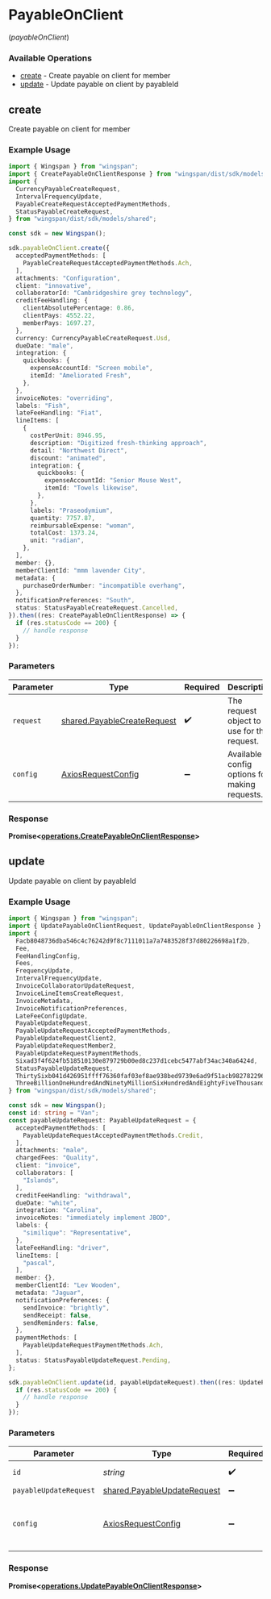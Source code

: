 # PayableOnClient
(*payableOnClient*)

### Available Operations

* [create](#create) - Create payable on client for member
* [update](#update) - Update payable on client by payableId

## create

Create payable on client for member

### Example Usage

```typescript
import { Wingspan } from "wingspan";
import { CreatePayableOnClientResponse } from "wingspan/dist/sdk/models/operations";
import {
  CurrencyPayableCreateRequest,
  IntervalFrequencyUpdate,
  PayableCreateRequestAcceptedPaymentMethods,
  StatusPayableCreateRequest,
} from "wingspan/dist/sdk/models/shared";

const sdk = new Wingspan();

sdk.payableOnClient.create({
  acceptedPaymentMethods: [
    PayableCreateRequestAcceptedPaymentMethods.Ach,
  ],
  attachments: "Configuration",
  client: "innovative",
  collaboratorId: "Cambridgeshire grey technology",
  creditFeeHandling: {
    clientAbsolutePercentage: 0.86,
    clientPays: 4552.22,
    memberPays: 1697.27,
  },
  currency: CurrencyPayableCreateRequest.Usd,
  dueDate: "male",
  integration: {
    quickbooks: {
      expenseAccountId: "Screen mobile",
      itemId: "Ameliorated Fresh",
    },
  },
  invoiceNotes: "overriding",
  labels: "Fish",
  lateFeeHandling: "Fiat",
  lineItems: [
    {
      costPerUnit: 8946.95,
      description: "Digitized fresh-thinking approach",
      detail: "Northwest Direct",
      discount: "animated",
      integration: {
        quickbooks: {
          expenseAccountId: "Senior Mouse West",
          itemId: "Towels likewise",
        },
      },
      labels: "Praseodymium",
      quantity: 7757.87,
      reimbursableExpense: "woman",
      totalCost: 1373.24,
      unit: "radian",
    },
  ],
  member: {},
  memberClientId: "mmm lavender City",
  metadata: {
    purchaseOrderNumber: "incompatible overhang",
  },
  notificationPreferences: "South",
  status: StatusPayableCreateRequest.Cancelled,
}).then((res: CreatePayableOnClientResponse) => {
  if (res.statusCode == 200) {
    // handle response
  }
});
```

### Parameters

| Parameter                                                                  | Type                                                                       | Required                                                                   | Description                                                                |
| -------------------------------------------------------------------------- | -------------------------------------------------------------------------- | -------------------------------------------------------------------------- | -------------------------------------------------------------------------- |
| `request`                                                                  | [shared.PayableCreateRequest](../../models/shared/payablecreaterequest.md) | :heavy_check_mark:                                                         | The request object to use for the request.                                 |
| `config`                                                                   | [AxiosRequestConfig](https://axios-http.com/docs/req_config)               | :heavy_minus_sign:                                                         | Available config options for making requests.                              |


### Response

**Promise<[operations.CreatePayableOnClientResponse](../../models/operations/createpayableonclientresponse.md)>**


## update

Update payable on client by payableId

### Example Usage

```typescript
import { Wingspan } from "wingspan";
import { UpdatePayableOnClientRequest, UpdatePayableOnClientResponse } from "wingspan/dist/sdk/models/operations";
import {
  Facb8048736dba546c4c76242d9f8c7111011a7a7483528f37d80226698a1f2b,
  Fee,
  FeeHandlingConfig,
  Fees,
  FrequencyUpdate,
  IntervalFrequencyUpdate,
  InvoiceCollaboratorUpdateRequest,
  InvoiceLineItemsCreateRequest,
  InvoiceMetadata,
  InvoiceNotificationPreferences,
  LateFeeConfigUpdate,
  PayableUpdateRequest,
  PayableUpdateRequestAcceptedPaymentMethods,
  PayableUpdateRequestClient2,
  PayableUpdateRequestMember2,
  PayableUpdateRequestPaymentMethods,
  Sixad3f4f624fb518510130e879729b00ed8c237d1cebc5477abf34ac340a6424d,
  StatusPayableUpdateRequest,
  ThirtySixb041d426951ffff76360faf03ef8ae938bed9739e6ad9f51acb982782296a2,
  ThreeBillionOneHundredAndNinetyMillionSixHundredAndEightyFiveThousandEightHundredAndThirtyTwoa4970525ea5b0803efff0b36a0202062e1fd8a0bc187acbe156461,
} from "wingspan/dist/sdk/models/shared";

const sdk = new Wingspan();
const id: string = "Van";
const payableUpdateRequest: PayableUpdateRequest = {
  acceptedPaymentMethods: [
    PayableUpdateRequestAcceptedPaymentMethods.Credit,
  ],
  attachments: "male",
  chargedFees: "Quality",
  client: "invoice",
  collaborators: [
    "Islands",
  ],
  creditFeeHandling: "withdrawal",
  dueDate: "white",
  integration: "Carolina",
  invoiceNotes: "immediately implement JBOD",
  labels: {
    "similique": "Representative",
  },
  lateFeeHandling: "driver",
  lineItems: [
    "pascal",
  ],
  member: {},
  memberClientId: "Lev Wooden",
  metadata: "Jaguar",
  notificationPreferences: {
    sendInvoice: "brightly",
    sendReceipt: false,
    sendReminders: false,
  },
  paymentMethods: [
    PayableUpdateRequestPaymentMethods.Ach,
  ],
  status: StatusPayableUpdateRequest.Pending,
};

sdk.payableOnClient.update(id, payableUpdateRequest).then((res: UpdatePayableOnClientResponse) => {
  if (res.statusCode == 200) {
    // handle response
  }
});
```

### Parameters

| Parameter                                                                  | Type                                                                       | Required                                                                   | Description                                                                |
| -------------------------------------------------------------------------- | -------------------------------------------------------------------------- | -------------------------------------------------------------------------- | -------------------------------------------------------------------------- |
| `id`                                                                       | *string*                                                                   | :heavy_check_mark:                                                         | Unique identifier                                                          |
| `payableUpdateRequest`                                                     | [shared.PayableUpdateRequest](../../models/shared/payableupdaterequest.md) | :heavy_minus_sign:                                                         | N/A                                                                        |
| `config`                                                                   | [AxiosRequestConfig](https://axios-http.com/docs/req_config)               | :heavy_minus_sign:                                                         | Available config options for making requests.                              |


### Response

**Promise<[operations.UpdatePayableOnClientResponse](../../models/operations/updatepayableonclientresponse.md)>**

